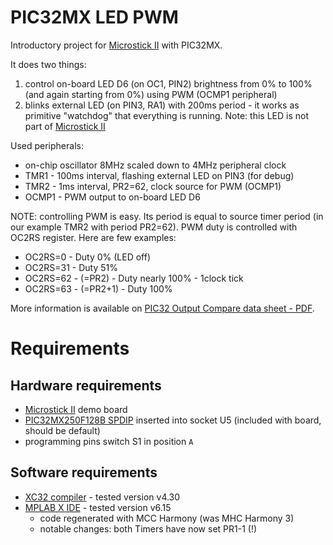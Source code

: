 # PIC32MX LED PWM

Introductory project for [Microstick II][PIC Microstick II] 
with PIC32MX.

It does two things:

1. control on-board LED D6 (on OC1, PIN2) brightness from 0% to 100% 
   (and again starting from 0%) using PWM (OCMP1 peripheral)
1. blinks external LED (on PIN3, RA1) with 200ms period - it works
   as primitive "watchdog" that everything is running. Note: this
   LED is not part of [Microstick II][PIC Microstick II]

Used peripherals:
- on-chip oscillator 8MHz scaled down to 4MHz peripheral clock
- TMR1 - 100ms interval, flashing external LED on PIN3 (for debug)
- TMR2 - 1ms interval, PR2=62, clock source for PWM (OCMP1)
- OCMP1 - PWM output to on-board LED D6

NOTE: controlling PWM is easy. Its period is equal to source timer period
(in our example TMR2 with period PR2=62). PWM duty is controlled
with OC2RS register. Here are few examples:
- OC2RS=0  - Duty 0% (LED off)
- OC2RS=31 - Duty 51% 
- OC2RS=62 - (=PR2) - Duty nearly 100% - 1clock tick
- OC2RS=63 - (=PR2+1) - Duty 100%

More information is available on [PIC32 Output Compare data sheet - PDF][PIC32 Output Compare].

# Requirements

## Hardware requirements

* [Microstick II][PIC Microstick II]  demo board
* [PIC32MX250F128B SPDIP][PIC32MX250F128B] inserted into socket U5
  (included with board, should be default)
* programming pins switch S1 in position `A`

## Software requirements

* [XC32 compiler][XC compilers] - tested version v4.30
* [MPLAB X IDE][MPLAB X IDE] - tested version v6.15
  - code regenerated with MCC Harmony (was MHC Harmony 3)
  - notable changes: both Timers have now set PR1-1 (!)

[PIC32 Output Compare]: http://ww1.microchip.com/downloads/en/devicedoc/61111e.pdf
[Harmony]: https://www.microchip.com/mplab/mplab-harmony
[XC compilers]: https://www.microchip.com/mplab/compilers
[MPLAB X IDE]: https://www.microchip.com/mplab/mplab-x-ide
[PIC32MX250F128B]: https://www.microchip.com/wwwproducts/en/PIC32MX250F128B
[PIC Microstick II]: https://www.microchip.com/DevelopmentTools/ProductDetails/dm330013-2

